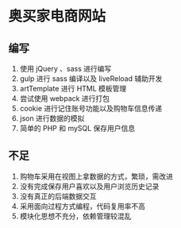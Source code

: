 # 奥买家电商网站

## 编写
1. 使用 jQuery 、sass 进行编写
2. gulp 进行 sass 编译以及 liveReload 辅助开发
3. artTemplate 进行 HTML 模板管理
4. 尝试使用 webpack 进行打包
5. cookie 进行记住账号功能以及购物车信息传递
6. json 进行数据的模拟
7. 简单的 PHP 和 mySQL 保存用户信息

## 不足
1. 购物车采用在视图上拿数据的方式，繁琐，需改进
2. 没有完成保存用户喜欢以及用户浏览历史记录
3. 没有真正的后端数据交互
4. 采用面向过程方式编程，代码复用率不高
5. 模块化思想不充分，依赖管理较混乱
